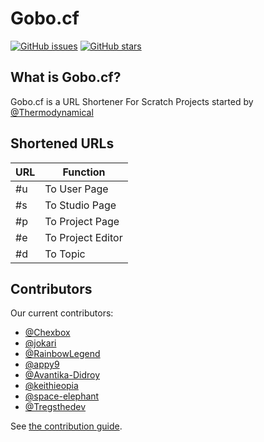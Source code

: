 # Gobo.cf

[![GitHub issues](https://img.shields.io/github/issues/ScratchUtilities/gobo.cf.svg)](https://github.com/ScratchUtilities/gobo.cf/issues)
[![GitHub stars](https://img.shields.io/github/stars/ScratchUtilities/gobo.cf.svg)](https://github.com/ScratchUtilities/gobo.cf/stargazers)

## What is Gobo.cf?

Gobo.cf is a URL Shortener For Scratch Projects started by [@Thermodynamical](https://scratch.mit.edu/users/Thermodynamical)

## Shortened URLs

| URL| Function          |
| -- | ----------------- |
| #u | To User Page      |
| #s | To Studio Page    |
| #p | To Project Page   |
| #e | To Project Editor |
| #d | To Topic          |

## Contributors

Our current contributors:

- [@Chexbox](https://github.com/Chexbox)
- [@jokari](https://github.com/jokari)
- [@RainbowLegend](https://github.com/RainbowLegend)
- [@appy9](https://github.com/appy9)
- [@Avantika-Didroy](Avantika-Didroy)
- [@keithieopia](keithieopia)
- [@space-elephant](https://github.com/space-elephant)
- [@Tregsthedev](https://github.com/Iamtregsthedev)

See [the contribution guide](https://github.com/ScratchUtilities/gobo.cf/blob/master/PULL_REQUEST_TEMPLATE.md).
